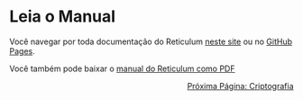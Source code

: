 # Leia o Manual
Você navegar por toda documentação do Reticulum [neste site](https://reticulum.network/manual/index.html) ou no [GitHub Pages](https://markqvist.github.io/Reticulum/manual/).

Você também pode baixar o [manual do Reticulum como PDF](https://reticulum.network/manual/Reticulum%20Manual.pdf)

<p align="right"><a href="crypto_pt-br.html">Próxima Página: Criptografia</a></p>
